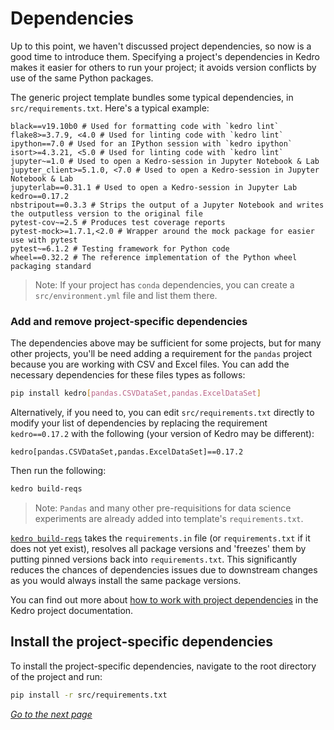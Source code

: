 # Dependencies

Up to this point, we haven't discussed project dependencies, so now is a good time to introduce them. Specifying a project's dependencies in Kedro makes it easier for others to run your project; it avoids version conflicts by use of the same Python packages.

The generic project template bundles some typical dependencies, in `src/requirements.txt`. Here's a typical example:

```text
black==v19.10b0 # Used for formatting code with `kedro lint`
flake8>=3.7.9, <4.0 # Used for linting code with `kedro lint`
ipython==7.0 # Used for an IPython session with `kedro ipython`
isort>=4.3.21, <5.0 # Used for linting code with `kedro lint`
jupyter~=1.0 # Used to open a Kedro-session in Jupyter Notebook & Lab
jupyter_client>=5.1.0, <7.0 # Used to open a Kedro-session in Jupyter Notebook & Lab
jupyterlab==0.31.1 # Used to open a Kedro-session in Jupyter Lab
kedro==0.17.2
nbstripout==0.3.3 # Strips the output of a Jupyter Notebook and writes the outputless version to the original file
pytest-cov~=2.5 # Produces test coverage reports
pytest-mock>=1.7.1,<2.0 # Wrapper around the mock package for easier use with pytest
pytest~=6.1.2 # Testing framework for Python code
wheel==0.32.2 # The reference implementation of the Python wheel packaging standard
```

> Note: If your project has `conda` dependencies, you can create a `src/environment.yml` file and list them there.

### Add and remove project-specific dependencies

The dependencies above may be sufficient for some projects, but for many other projects, you'll be need adding a requirement for the `pandas` project because you are working with CSV and Excel files. You can add the necessary dependencies for these files types as follows:

```bash
pip install kedro[pandas.CSVDataSet,pandas.ExcelDataSet]
```

Alternatively, if you need to, you can edit `src/requirements.txt` directly to modify your list of dependencies by replacing the requirement `kedro==0.17.2` with the following (your version of Kedro may be different):

```text
kedro[pandas.CSVDataSet,pandas.ExcelDataSet]==0.17.2
```

Then run the following:

```bash
kedro build-reqs
```

> Note: `Pandas` and many other pre-requisitions for data science experiments are already added into template's `requirements.txt`. 


[`kedro build-reqs`](https://kedro.readthedocs.io/en/stable/09_development/03_commands_reference.html#build-the-project-s-dependency-tree) takes the `requirements.in` file (or `requirements.txt` if it does not yet exist), resolves all package versions and 'freezes' them by putting pinned versions back into `requirements.txt`. This significantly reduces the chances of dependencies issues due to downstream changes as you would always install the same package versions.


You can find out more about [how to work with project dependencies](https://kedro.readthedocs.io/en/stable/04_kedro_project_setup/01_dependencies.html) in the Kedro project documentation. 

## Install the project-specific dependencies

To install the project-specific dependencies, navigate to the root directory of the project and run:

```bash
pip install -r src/requirements.txt
```

_[Go to the next page](./05_connect_data_sources.md)_
